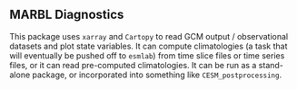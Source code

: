 ## MARBL Diagnostics

This package uses `xarray` and `Cartopy` to read GCM output / observational datasets and plot state variables.
It can compute climatologies (a task that will eventually be pushed off to `esmlab`) from time slice files or time series files, or it can read pre-computed climatologies.
It can be run as a stand-alone package, or incorporated into something like `CESM_postprocessing`.
